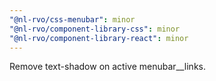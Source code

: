 ```yaml
---
"@nl-rvo/css-menubar": minor
"@nl-rvo/component-library-css": minor
"@nl-rvo/component-library-react": minor
---
```


Remove text-shadow on active menubar\_\_links.
